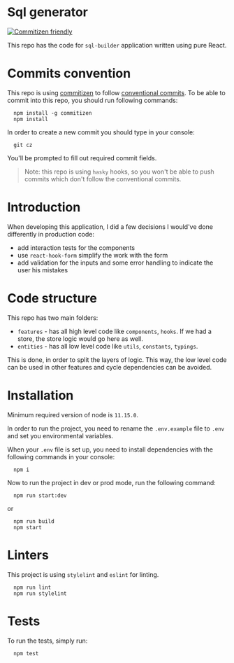 # Sql generator

[![Commitizen friendly](https://img.shields.io/badge/commitizen-friendly-brightgreen.svg)](http://commitizen.github.io/cz-cli/)

This repo has the code for `sql-builder` application written using pure React.

# Commits convention

This repo is using [commitizen](https://github.com/commitizen/cz-cli) to follow [conventional commits](https://www.conventionalcommits.org/en/v1.0.0/). To be able to commit into this repo, you should run following commands:

```
  npm install -g commitizen
  npm install
```

In order to create a new commit you should type in your console:

```
  git cz
```

You'll be prompted to fill out required commit fields.

> Note: this repo is using `hasky` hooks,
> so you won't be able to push commits which don't follow the conventional commits.

# Introduction

When developing this application, I did a few decisions I would've done differently in production code:

- add interaction tests for the components
- use `react-hook-form` simplify the work with the form
- add validation for the inputs and some error handling to indicate the user his mistakes

# Code structure

This repo has two main folders:

- `features` - has all high level code like `components`, `hooks`. If we had a store, the store logic would go here as well.
- `entities` - has all low level code like `utils`, `constants`, `typings`.

This is done, in order to split the layers of logic. This way, the low level code can be used in other features and cycle dependencies can be avoided.

# Installation

Minimum required version of node is `11.15.0`.

In order to run the project, you need to rename the `.env.example` file to `.env` and set you environmental variables.

When your `.env` file is set up, you need to install dependencies with the following commands in your console:

```
  npm i
```

Now to run the project in dev or prod mode, run the following command:

```
  npm run start:dev
```

or

```
  npm run build
  npm start
```

# Linters

This project is using `stylelint` and `eslint` for linting.

```
  npm run lint
  npm run stylelint
```

# Tests

To run the tests, simply run:

```
  npm test
```
